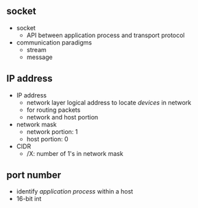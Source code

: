 ## socket
- socket
  - API between application process and transport protocol
- communication paradigms
  - stream
  - message

## IP address
- IP address
  - network layer logical address to locate *devices* in network
  - for routing packets
  - network and host portion
- network mask
  - network portion: 1
  - host portion: 0
- CIDR
  - /X: number of 1's in network mask

## port number
- identify *application process* within a host
- 16-bit int
